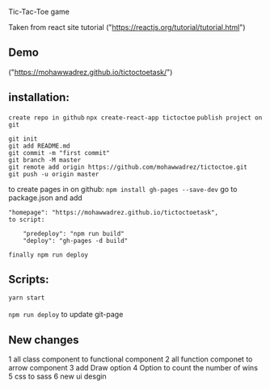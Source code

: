 Tic-Tac-Toe game

Taken from react site tutorial ("https://reactjs.org/tutorial/tutorial.html")

## Demo

("https://mohawwadrez.github.io/tictoctoetask/")

## installation:

`create repo in github`
`npx create-react-app tictoctoe`
`publish project on git`

    git init
    git add README.md
    git commit -m "first commit"
    git branch -M master
    git remote add origin https://github.com/mohawwadrez/tictoctoe.git
    git push -u origin master
    
to create pages in on github: `npm install gh-pages --save-dev` 
go to package.json and add

    
    "homepage": "https://mohawwadrez.github.io/tictoctoetask",
    to script:

        "predeploy": "npm run build"
        "deploy": "gh-pages -d build"

    finally npm run deploy 

## Scripts:

`yarn start` <br></br>
`npm run deploy` to update git-page

## New changes 

 1 all class component to functional component
 2 all function componet to arrow component
 3 add Draw option
 4 Option to count the number of wins
 5 css to sass
 6 new ui desgin



